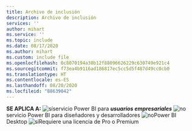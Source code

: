 ```yaml
---
title: Archivo de inclusión
description: Archivo de inclusión
services: ''
author: mihart
ms.service: ''
ms.topic: include
ms.date: 08/17/2020
ms.author: mihart
ms.custom: include file
ms.openlocfilehash: 0c8070194a30b12f88096626229c630749e921c4
ms.sourcegitcommit: f73ea4b9116ad186817ec5cc5d5f487d49cc0cb0
ms.translationtype: HT
ms.contentlocale: es-ES
ms.lasthandoff: 08/20/2020
ms.locfileid: "88639042"
---
```

<Token>**SE APLICA A:** ![sí](media/yes.png)servicio Power BI para ***usuarios empresariales*** ![no](media/no.png)servicio Power BI para diseñadores y desarrolladores ![no](media/no.png)Power BI Desktop ![sí](media/maybe.png)Requiere una licencia de Pro o Premium </Token>